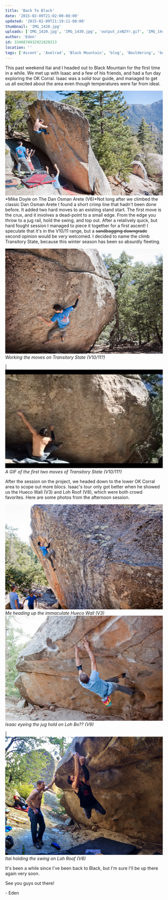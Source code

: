 ```yaml
---
title: 'Back To Black'
date: '2015-02-09T21:02:00-08:00'
updated: '2015-02-09T21:19:11-08:00'
thumbnail: 'IMG_1420.jpg'
uploads: ['IMG_1420.jpg', 'IMG_1430.jpg', 'output_zxN2Yr.gif', 'IMG_1447.jpg', 'IMG_1476.jpg', 'IMG_5312.JPG']
author: 'Eden'
id: 3346874932921829213
location: ''
tags: ['Ascent', 'Axelrad', 'Black Mountain', 'blog', 'Bouldering', 'boulders', 'California', 'Climbing', 'Eden', 'First', 'Five Ten', 'highball', 'Itai', 'Mountain', 'Rock']
---
```

This past weekend Itai and I headed out to Black Mountain for the first time in a while. We met up with Isaac and a few of his friends, and had a fun day exploring the OK Corral. Isaac was a solid tour guide, and managed to get us all excited about the area even though temperatures were far from ideal.

![image alt](uploads/IMG_1420.jpg)*Mike Doyle on The Dan Osman Arete (V6)*Not long after we climbed the classic Dan Osman Arete I found a short crimp line that hadn't been done before. It added two hard moves to an existing stand start. The first move is the crux, and it involves a dead-point to a small edge. From the edge you throw to a jug rail, hold the swing, and top out. After a relatively quick, but hard fought session I managed to piece it together for a first ascent! I speculate that it's in the V10/11 range, but a ~~sandbagging
downgrade~~ second opinion would be very welcomed. I decided to name the climb Transitory State, because this winter season has been so absurdly fleeting.

![image alt](uploads/IMG_1430.jpg)*Working the moves on Transitory State (V10/11?)*

| ![image alt](uploads/output_zxN2Yr.gif)*A GIF of the first two moves of Transitory State (V10/11?)*

After the session on the project, we headed down to the lower OK Corral area to scope out more blocs. Isaac's tour only got better when he showed us the Hueco Wall (V3) and Loh Roof (V8), which were both crowd favorites. Here are some photos from the afternoon session.

![image alt](uploads/IMG_1447.jpg)*Me heading up the immaculate Hueco Wall (V3)*![image alt](uploads/IMG_1476.jpg)*Isaac eyeing the jug hold on Loh Bo?? (V9)*

| ![image alt](uploads/IMG_5312.JPG)*Itai holding the swing on Loh Roof (V8)*

It's been a while since I've been back to Black, but I'm sure I'll be up there again very soon.

See you guys out there!

\- Eden

